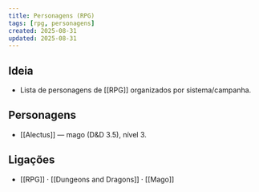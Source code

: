 ```yaml
---
title: Personagens (RPG)
tags: [rpg, personagens]
created: 2025-08-31
updated: 2025-08-31
---
```


## Ideia
- Lista de personagens de [[RPG]] organizados por sistema/campanha.

## Personagens
- [[Alectus]] — mago (D&D 3.5), nível 3.

## Ligações
- [[RPG]] · [[Dungeons and Dragons]] · [[Mago]]

